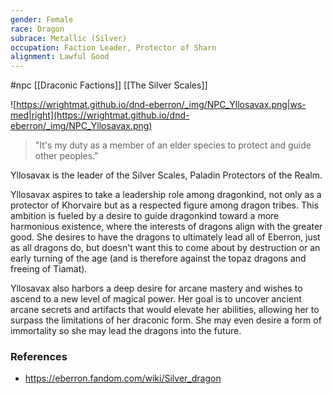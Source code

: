 ```yaml
---
gender: Female
race: Dragon
subrace: Metallic (Silver)
occupation: Faction Leader, Protector of Sharn
alignment: Lawful Good
---
```

 #npc [[Draconic Factions]] [[The Silver Scales]]

![https://wrightmat.github.io/dnd-eberron/_img/NPC_Yllosavax.png|ws-med|right](https://wrightmat.github.io/dnd-eberron/_img/NPC_Yllosavax.png)

>"It's my duty as a member of an elder species to protect and guide other peoples."

Yllosavax is the leader of the Silver Scales, Paladin Protectors of the Realm.

Yllosavax aspires to take a leadership role among dragonkind, not only as a protector of Khorvaire but as a respected figure among dragon tribes. This ambition is fueled by a desire to guide dragonkind toward a more harmonious existence, where the interests of dragons align with the greater good. She desires to have the dragons to ultimately lead all of Eberron, just as all dragons do, but doesn't want this to come about by destruction or an early turning of the age (and is therefore against the topaz dragons and freeing of Tiamat).

Yllosavax also harbors a deep desire for arcane mastery and wishes to ascend to a new level of magical power. Her goal is to uncover ancient arcane secrets and artifacts that would elevate her abilities, allowing her to surpass the limitations of her draconic form. She may even desire a form of immortality so she may lead the dragons into the future.

### References

* https://eberron.fandom.com/wiki/Silver_dragon
